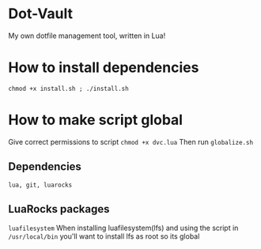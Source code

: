 # Dot-Vault
My own dotfile management tool, written in Lua!

# How to install dependencies
`chmod +x install.sh ; ./install.sh`

# How to make script global
Give correct permissions to script
`chmod +x dvc.lua`
Then run `globalize.sh`

## Dependencies
`lua, git, luarocks`

## LuaRocks packages
`luafilesystem`
When installing luafilesystem(lfs) and using the script in `/usr/local/bin`
you'll want to install lfs as root so its global
